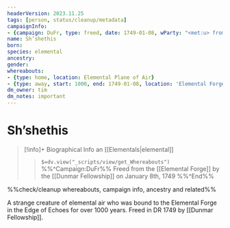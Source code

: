 ```yaml
---
headerVersion: 2023.11.25
tags: [person, status/cleanup/metadata]
campaignInfo:
- {campaign: DuFr, type: freed, date: 1749-01-08, wParty: "<met:u> from the <current:1> by <person> on <target>"}
name: Sh’shethis
born:
species: elemental
ancestry:
gender:
whereabouts:
- {type: home, location: Elemental Plane of Air}
- {type: away, start: 1000, end: 1749-01-08, location: 'Elemental Forge'} # start date is unclear
dm_owner: tim
dm_notes: important
---
```

# Sh’shethis
>[!info]+ Biographical Info
> an [[Elementals|elemental]]
>> `$=dv.view("_scripts/view/get_Whereabouts")`
>> %%^Campaign:DuFr%% Freed from the [[Elemental Forge]] by the [[Dunmar Fellowship]] on January 8th, 1749 %%^End%%

%%check/cleanup whereabouts, campaign info, ancestry and related%%

A strange creature of elemental air who was bound to the Elemental Forge in the Edge of Echoes for over 1000 years. Freed in DR 1749 by [[Dunmar Fellowship]]. 